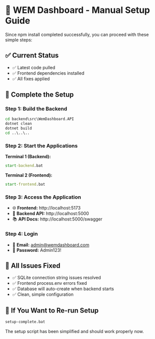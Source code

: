 # 🚀 WEM Dashboard - Manual Setup Guide

Since npm install completed successfully, you can proceed with these simple steps:

## ✅ Current Status
- ✅ Latest code pulled
- ✅ Frontend dependencies installed
- ✅ All fixes applied

## 🔨 Complete the Setup

### Step 1: Build the Backend
```cmd
cd backend\src\WemDashboard.API
dotnet clean
dotnet build
cd ..\..\..
```

### Step 2: Start the Applications

**Terminal 1 (Backend):**
```cmd
start-backend.bat
```

**Terminal 2 (Frontend):**
```cmd
start-frontend.bat
```

### Step 3: Access the Application
- 🌐 **Frontend:** http://localhost:5173
- 🔧 **Backend API:** http://localhost:5000
- 📚 **API Docs:** http://localhost:5000/swagger

### Step 4: Login
- 📧 **Email:** admin@wemdashboard.com
- 🔐 **Password:** Admin123!

## 🎯 All Issues Fixed
- ✅ SQLite connection string issues resolved
- ✅ Frontend process.env errors fixed
- ✅ Database will auto-create when backend starts
- ✅ Clean, simple configuration

## 🔄 If You Want to Re-run Setup
```cmd
setup-complete.bat
```

The setup script has been simplified and should work properly now.
